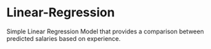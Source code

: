 # Linear-Regression
Simple Linear Regression Model that provides a comparison between predicted salaries based on experience.
